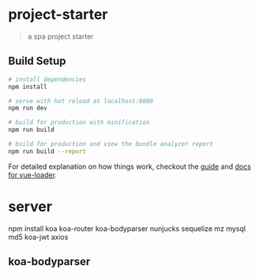 # project-starter

> a spa project starter

## Build Setup

``` bash
# install dependencies
npm install

# serve with hot reload at localhost:8080
npm run dev

# build for production with minification
npm run build

# build for production and view the bundle analyzer report
npm run build --report
```

For detailed explanation on how things work, checkout the [guide](http://vuejs-templates.github.io/webpack/) and [docs for vue-loader](http://vuejs.github.io/vue-loader).

# server

npm install koa koa-router koa-bodyparser nunjucks sequelize mz mysql md5 koa-jwt axios

## koa-bodyparser


